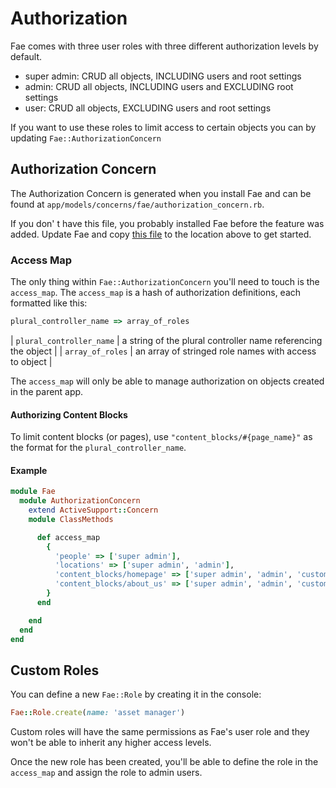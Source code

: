 # Authorization

Fae comes with three user roles with three different authorization levels by default.

- super admin: CRUD all objects, INCLUDING users and root settings
- admin: CRUD all objects, INCLUDING users and EXCLUDING root settings
- user: CRUD all objects, EXCLUDING users and root settings

If you want to use these roles to limit access to certain objects you can by updating `Fae::AuthorizationConcern`

## Authorization Concern

The Authorization Concern is generated when you install Fae and can be found at `app/models/concerns/fae/authorization_concern.rb`.

If you don' t have this file, you probably installed Fae before the feature was added. Update Fae and copy [this file](../../blob/master/lib/generators/fae/templates/models/concerns/authorization_concern.rb) to the location above to get started.

### Access Map

The only thing within `Fae::AuthorizationConcern` you'll need to touch is the `access_map`. The `access_map` is a hash of authorization definitions, each formatted like this:

```ruby
plural_controller_name => array_of_roles
```

| `plural_controller_name` | a string of the plural controller name referencing the object |
| `array_of_roles` | an array of stringed role names with access to object |

The `access_map` will only be able to manage authorization on objects created in the parent app.

#### Authorizing Content Blocks

To limit content blocks (or pages), use `"content_blocks/#{page_name}"` as the format for the `plural_controller_name`.

#### Example

```ruby
module Fae
  module AuthorizationConcern
    extend ActiveSupport::Concern
    module ClassMethods

      def access_map
        {
          'people' => ['super admin'],
          'locations' => ['super admin', 'admin'],
          'content_blocks/homepage' => ['super admin', 'admin', 'custom role']
          'content_blocks/about_us' => ['super admin', 'admin', 'custom role']
        }
      end

    end
  end
end
```

## Custom Roles

You can define a new `Fae::Role` by creating it in the console:

```ruby
Fae::Role.create(name: 'asset manager')
```

Custom roles will have the same permissions as Fae's user role and they won't be able to inherit any higher access levels.

Once the new role has been created, you'll be able to define the role in the `access_map` and assign the role to admin users.

